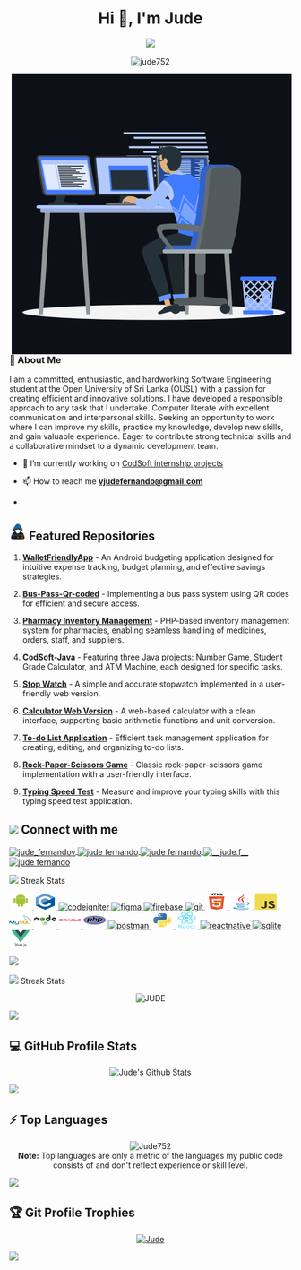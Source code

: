 <h1 align="center">Hi 👋, I'm Jude</h1>
<p align="center">
  <a href="https://github.com/DenverCoder1/readme-typing-svg">
    <img src="https://readme-typing-svg.herokuapp.com?lines=Software+Engineering+Student;Aspiring+Developer;Eager+to+learn+new+things&center=true&width=500&height=50" />
  </a>
</p>

<p align="center">
  <img src="https://komarev.com/ghpvc/?username=jude752&label=Profile%20views&color=0e75b6&style=flat" alt="jude752" />
</p>



<p align="center">
  <img align="right" src="https://github.com/Jude752/Jude752/blob/main/icons/animation_500_kxa883sd.gif" alt="deskIcon" />
</p>

### 🌟 About Me

I am a committed, enthusiastic, and hardworking Software Engineering student at the Open University of Sri Lanka (OUSL) with a passion for creating efficient and innovative solutions. I have developed a responsible approach to any task that I undertake. Computer literate with excellent communication and interpersonal skills. Seeking an opportunity to work where I can improve my skills, practice my knowledge, develop new skills, and gain valuable experience. Eager to contribute strong technical skills and a collaborative mindset to a dynamic development team.

- 🔭 I’m currently working on [CodSoft internship projects](https://github.com/Jude752/CODSOFT.git)

- 📫 How to reach me **vjudefernando@gmail.com**
- 
## <img src="https://github.com/0xAbdulKhalid/0xAbdulKhalid/raw/main/assets/mdImages/about_me.gif" width="30px"> Featured Repositories

1. [**WalletFriendlyApp**](https://github.com/Jude752/WalletFriendlyApp) - An Android budgeting application designed for intuitive expense tracking, budget planning, and effective savings strategies.

2. [**Bus-Pass-Qr-coded**](https://github.com/Jude752/Bus-Pass-Qr-coded) - Implementing a bus pass system using QR codes for efficient and secure access.

3. [**Pharmacy Inventory Management**](https://github.com/Jude752/pharmacy_inventory_management) - PHP-based inventory management system for pharmacies, enabling seamless handling of medicines, orders, staff, and suppliers.

4. [**CodSoft-Java**](https://github.com/Jude752/CodSoft-Java) - Featuring three Java projects: Number Game, Student Grade Calculator, and ATM Machine, each designed for specific tasks.

5. [**Stop Watch**](https://github.com/Jude752/stop-watch) - A simple and accurate stopwatch implemented in a user-friendly web version.

6. [**Calculator Web Version**](https://github.com/Jude752/calculator-web-version) - A web-based calculator with a clean interface, supporting basic arithmetic functions and unit conversion.

7. [**To-do List Application**](https://github.com/Jude752/To-do-list-application) - Efficient task management application for creating, editing, and organizing to-do lists.

8. [**Rock-Paper-Scissors Game**](https://github.com/Jude752/Rock-Paper-Scissors-game) - Classic rock-paper-scissors game implementation with a user-friendly interface.

9. [**Typing Speed Test**](https://github.com/Jude752/typing-speed-test) - Measure and improve your typing skills with this typing speed test application.


## <img src="https://media.giphy.com/media/iY8CRBdQXODJSCERIr/giphy.gif" width="30px"> Connect with me

<p align="left">
  <a href="https://twitter.com/jude_fernandov" target="blank">
    <img align="center" src="https://raw.githubusercontent.com/rahuldkjain/github-profile-readme-generator/master/src/images/icons/Social/twitter.svg" alt="jude_fernandov" height="30" width="40" />
  </a>

  <a href="https://linkedin.com/in/jude-fernando-53b840235/" target="blank">
    <img align="center" src="https://raw.githubusercontent.com/rahuldkjain/github-profile-readme-generator/master/src/images/icons/Social/linked-in-alt.svg" alt="jude fernando" height="30" width="40" />
  </a>

  <a href="https://www.facebook.com/profile.php?id=100088169750940" target="blank">
    <img align="center" src="https://raw.githubusercontent.com/rahuldkjain/github-profile-readme-generator/master/src/images/icons/Social/facebook.svg" alt="jude fernando" height="30" width="40" />
  </a>

  <a href="https://instagram.com/__jude.f__?igsh=OGQ5ZDc2ODk2ZA%3D%3D&utm_source=qr" target="blank">
    <img align="center" src="https://raw.githubusercontent.com/rahuldkjain/github-profile-readme-generator/master/src/images/icons/Social/instagram.svg" alt="__jude.f__" height="30" width="40" />
  </a>

  <a href="https://www.youtube.com/@judefernandov" target="blank">
    <img align="center" src="https://raw.githubusercontent.com/rahuldkjain/github-profile-readme-generator/master/src/images/icons/Social/youtube.svg" alt="jude fernando" height="30" width="40" />
  </a>
</p>

<img src="https://tenor.com/view/fire-gif-23339431" width="30px"> Streak Stats
<p align="left">
  <a href="https://developer.android.com" target="_blank" rel="noreferrer">
    <img src="https://raw.githubusercontent.com/devicons/devicon/master/icons/android/android-original-wordmark.svg" alt="android" width="40" height="30"/>
  </a>

  <a href="https://www.cprogramming.com/" target="_blank" rel="noreferrer">
    <img src="https://raw.githubusercontent.com/devicons/devicon/master/icons/c/c-original.svg" alt="c" width="40" height="30"/>
  </a>

  <a href="https://codeigniter.com" target="_blank" rel="noreferrer">
    <img src="https://cdn.worldvectorlogo.com/logos/codeigniter.svg" alt="codeigniter" width="40" height="30"/>
  </a>

  <a href="https://www.figma.com/" target="_blank" rel="noreferrer">
    <img src="https://www.vectorlogo.zone/logos/figma/figma-icon.svg" alt="figma" width="40" height="30"/>
  </a>

  <a href="https://firebase.google.com/" target="_blank" rel="noreferrer">
    <img src="https://www.vectorlogo.zone/logos/firebase/firebase-icon.svg" alt="firebase" width="40" height="30"/>
  </a>

  <a href="https://git-scm.com/" target="_blank" rel="noreferrer">
    <img src="https://www.vectorlogo.zone/logos/git-scm/git-scm-icon.svg" alt="git" width="40" height="30"/>
  </a>

  <a href="https://www.w3.org/html/" target="_blank" rel="noreferrer">
    <img src="https://raw.githubusercontent.com/devicons/devicon/master/icons/html5/html5-original-wordmark.svg" alt="html5" width="40" height="30"/>
  </a>

  <a href="https://www.java.com" target="_blank" rel="noreferrer">
    <img src="https://raw.githubusercontent.com/devicons/devicon/master/icons/java/java-original.svg" alt="java" width="40" height="30"/>
  </a>

  <a href="https://developer.mozilla.org/en-US/docs/Web/JavaScript" target="_blank" rel="noreferrer">
    <img src="https://raw.githubusercontent.com/devicons/devicon/master/icons/javascript/javascript-original.svg" alt="javascript" width="40" height="30"/>
  </a>

  <a href="https://www.mysql.com/" target="_blank" rel="noreferrer">
    <img src="https://raw.githubusercontent.com/devicons/devicon/master/icons/mysql/mysql-original-wordmark.svg" alt="mysql" width="40" height="30"/>
  </a>

  <a href="https://nodejs.org" target="_blank" rel="noreferrer">
    <img src="https://raw.githubusercontent.com/devicons/devicon/master/icons/nodejs/nodejs-original-wordmark.svg" alt="nodejs" width="40" height="30"/>
  </a>

  <a href="https://www.oracle.com/" target="_blank" rel="noreferrer">
    <img src="https://raw.githubusercontent.com/devicons/devicon/master/icons/oracle/oracle-original.svg" alt="oracle" width="40" height="30"/>
  </a>

  <a href="https://www.php.net" target="_blank" rel="noreferrer">
    <img src="https://raw.githubusercontent.com/devicons/devicon/master/icons/php/php-original.svg" alt="php" width="40" height="30"/>
  </a>

  <a href="https://postman.com" target="_blank" rel="noreferrer">
    <img src="https://www.vectorlogo.zone/logos/getpostman/getpostman-icon.svg" alt="postman" width="40" height="30"/>
  </a>

  <a href="https://www.python.org" target="_blank" rel="noreferrer">
    <img src="https://raw.githubusercontent.com/devicons/devicon/master/icons/python/python-original.svg" alt="python" width="40" height="30"/>
  </a>

  <a href="https://reactjs.org/" target="_blank" rel="noreferrer">
    <img src="https://raw.githubusercontent.com/devicons/devicon/master/icons/react/react-original-wordmark.svg" alt="react" width="40" height="30"/>
  </a>

  <a href="https://reactnative.dev/" target="_blank" rel="noreferrer">
    <img src="https://reactnative.dev/img/header_logo.svg" alt="reactnative" width="40" height="30"/>
  </a>

  <a href="https://www.sqlite.org/" target="_blank" rel="noreferrer">
    <img src="https://www.vectorlogo.zone/logos/sqlite/sqlite-icon.svg" alt="sqlite" width="40" height="30"/>
  </a>

  <a href="https://vuejs.org/" target="_blank" rel="noreferrer">
    <img src="https://raw.githubusercontent.com/devicons/devicon/master/icons/vuejs/vuejs-original-wordmark.svg" alt="vuejs" width="40" height="30"/>
  </a>
</p>

<img src="https://user-images.githubusercontent.com/73097560/115834477-dbab4500-a447-11eb-908a-139a6edaec5c.gif">

<img src="https://tenor.com/bj5ob.gif" width="30px"> Streak Stats

<p align="center">
  <img src="https://github-readme-streak-stats.herokuapp.com/?user=Jude752&theme=algolia" alt="JUDE" />
</p>

<img src="https://user-images.githubusercontent.com/73097560/115834477-dbab4500-a447-11eb-908a-139a6edaec5c.gif">

## 💻 GitHub Profile Stats
<p align="center">
  <a href="https://github.com/anuraghazra/github-readme-stats">
    <img alt="Jude's Github Stats" src="https://github-readme-stats.vercel.app/api?username=Jude752&show_icons=true&count_private=true&theme=algolia" height="192px"/>
  </a>
</p>

<img src="https://user-images.githubusercontent.com/73097560/115834477-dbab4500-a447-11eb-908a-139a6edaec5c.gif">

## ⚡ Top Languages
<p align="center">
  <img src="https://github-readme-stats.vercel.app/api/top-langs?username=Jude752&langs_count=10&show_icons=true&locale=en&layout=compact&theme=algolia" alt="Jude752" height="192px"/>
  <br/>
  <b>Note:</b> Top languages are only a metric of the languages my public code consists of and don't reflect experience or skill level.
</p>

<img src="https://user-images.githubusercontent.com/73097560/115834477-dbab4500-a447-11eb-908a-139a6edaec5c.gif">

## :trophy: Git Profile Trophies
<p align="center">
  <a href="https://github.com/ryo-ma/github-profile-trophy">
    <img src="https://github-profile-trophy.vercel.app/?username=Jude752&layout=compact&theme=algolia" alt="Jude" />
  </a>
</p>

<img src="https://user-images.githubusercontent.com/73097560/115834477-dbab4500-a447-11eb-908a-139a6edaec5c.gif">
